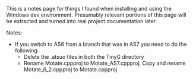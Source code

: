 This is a notes page for things I found when installing and using the Windows dev environment. Presumably relevant portions of this page will be extracted and turned into real project documentation later.

Notes:

- If you switch to AS6 from a branch that was in AS7 you need to do the following:
  - Delete the .atsuo files in both the TinyG directory
  - Rename Motate.cppproj to Motate_AS7.cppproj. Copy and rename Motate_6_2.cppproj to Motate.cppproj

